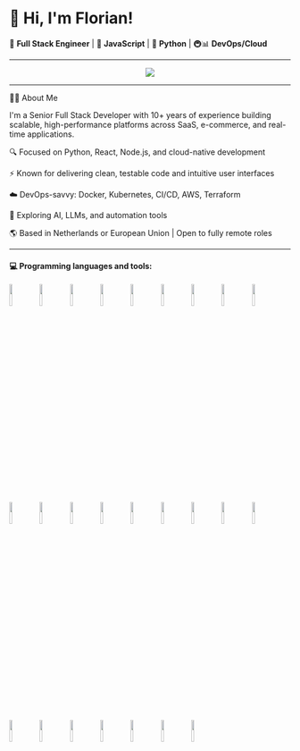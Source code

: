 # 👋 Hi, I'm Florian!
🚀 **Full Stack Engineer** | 🧠 **JavaScript**  | 📸 **Python** | 🚇📊 **DevOps/Cloud**

---

<p align="center">
  <a href="https://github.com/kaimatsuda29"><img
      src="https://readme-typing-svg.herokuapp.com/?lines=Senior%20Full%20Stack%20Engineer;JavaScript%20and%20Python%20Export;Web%20and%20AI/ML%20master;Always%20learning%20new%20tech&font=Pacifico&center=true&width=650&height=120&color=F7ED1FFF&vCenter=true&size=45%22"></a>
</p>

---
👨‍💻 About Me

I'm a Senior Full Stack Developer with 10+ years of experience building scalable, high-performance platforms across SaaS, e-commerce, and real-time applications.

🔍 Focused on Python, React, Node.js, and cloud-native development

⚡ Known for delivering clean, testable code and intuitive user interfaces

☁️ DevOps-savvy: Docker, Kubernetes, CI/CD, AWS, Terraform

🧠 Exploring AI, LLMs, and automation tools

🌎 Based in Netherlands or European Union | Open to fully remote roles

---
#### :computer: Programming languages and tools: 
<p>
<code><img width="10%" src="https://www.vectorlogo.zone/logos/reactjs/reactjs-ar21.svg"></code>
<code><img width="10%" src="https://www.vectorlogo.zone/logos/nextjs/nextjs-ar21.svg"></code>
<code><img width="10%" src="https://www.vectorlogo.zone/logos/vuejs/vuejs-ar21.svg"></code>
<code><img width="10%" src="https://www.vectorlogo.zone/logos/angular/angular-ar21.svg"></code>
<code><img width="10%" src="https://www.vectorlogo.zone/logos/nodejs/nodejs-ar21.svg"></code>
<code><img width="10%" src="https://www.vectorlogo.zone/logos/nestjs/nestjs-ar21.svg"></code>
<code><img width="10%" src="https://www.vectorlogo.zone/logos/javascript/javascript-ar21.svg"></code>
<code><img width="10%" src="https://www.vectorlogo.zone/logos/tailwindcss/tailwindcss-ar21.svg"></code>
<code><img width="10%" src="https://www.vectorlogo.zone/logos/postgresql/postgresql-ar21.svg"></code>
<code><img width="10%" src="https://www.vectorlogo.zone/logos/mysql/mysql-ar21.svg"></code>
<code><img width="10%" src="https://www.vectorlogo.zone/logos/mongodb/mongodb-ar21.svg"></code>
<code><img width="10%" src="https://www.vectorlogo.zone/logos/mui/mui-ar21.svg"></code>
<code><img width="10%" src="https://www.vectorlogo.zone/logos/amazon_aws/amazon_aws-ar21.svg"></code>
<code><img width="10%" src="https://www.vectorlogo.zone/logos/jenkins/jenkins-ar21.svg"></code>
<code><img width="10%" src="https://www.vectorlogo.zone/logos/google_cloud/google_cloud-ar21.svg"></code>
<code><img width="10%" src="https://www.vectorlogo.zone/logos/microsoft_azure/microsoft_azure-ar21.svg"></code>
<code><img width="10%" src="https://www.vectorlogo.zone/logos/docker/docker-ar21.svg"></code>
<code><img width="10%" src="https://www.vectorlogo.zone/logos/kubernetes/kubernetes-ar21.svg"></code>
<code><img width="10%" src="https://www.vectorlogo.zone/logos/python/python-ar21.svg"></code>
<code><img width="10%" src="https://www.vectorlogo.zone/logos/pytorch/pytorch-ar21.svg"></code>
<code><img width="10%" src="https://www.vectorlogo.zone/logos/apache_spark/apache_spark-ar21.svg"></code>
<code><img width="10%" src="https://www.vectorlogo.zone/logos/microsoft_azure/microsoft_azure-ar21.svg"></code>
<code><img width="10%" src="https://www.vectorlogo.zone/logos/palletsprojects_flask/palletsprojects_flask-ar21.svg"></code>
<code><img width="10%" src="https://www.vectorlogo.zone/logos/github/github-ar21.svg"></code>
<code><img width="10%" src="https://www.vectorlogo.zone/logos/microsoft_azure/microsoft_azure-ar21.svg"></code>
